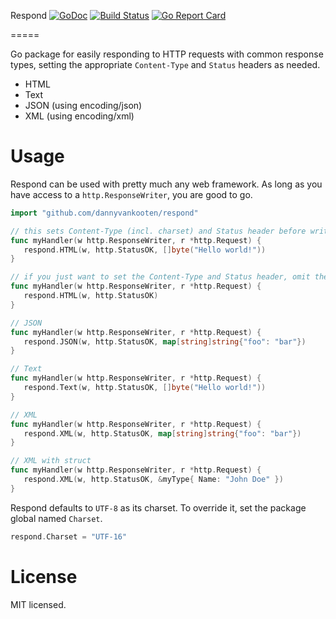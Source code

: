 Respond [![GoDoc](http://godoc.org/github.com/dannyvankooten/respond?status.svg)](http://godoc.org/github.com/dannyvankooten/respond)  [![Build Status](https://travis-ci.org/dannyvankooten/respond.svg)](https://travis-ci.org/dannyvankooten/respond) [![Go Report Card](https://goreportcard.com/badge/github.com/dannyvankooten/respond)](https://goreportcard.com/report/github.com/dannyvankooten/respond)

=====

Go package for easily responding to HTTP requests with common response types, setting the appropriate `Content-Type` and `Status` headers as needed.

- HTML 
- Text 
- JSON (using encoding/json)
- XML (using encoding/xml)

# Usage

Respond can be used with pretty much any web framework. As long as you have access to a `http.ResponseWriter`, you are good to go. 

```go
import "github.com/dannyvankooten/respond"
```

```go
// this sets Content-Type (incl. charset) and Status header before writing the respond.
func myHandler(w http.ResponseWriter, r *http.Request) {
   respond.HTML(w, http.StatusOK, []byte("Hello world!"))
}

// if you just want to set the Content-Type and Status header, omit the last parameter
func myHandler(w http.ResponseWriter, r *http.Request) {
   respond.HTML(w, http.StatusOK)
}

// JSON
func myHandler(w http.ResponseWriter, r *http.Request) {
   respond.JSON(w, http.StatusOK, map[string]string{"foo": "bar"})
}

// Text
func myHandler(w http.ResponseWriter, r *http.Request) {
   respond.Text(w, http.StatusOK, []byte("Hello world!"))
}

// XML
func myHandler(w http.ResponseWriter, r *http.Request) {
   respond.XML(w, http.StatusOK, map[string]string{"foo": "bar"})
}

// XML with struct
func myHandler(w http.ResponseWriter, r *http.Request) {
   respond.XML(w, http.StatusOK, &myType{ Name: "John Doe" })
}
```

Respond defaults to `UTF-8` as its charset. To override it, set the package global named `Charset`.

```go
respond.Charset = "UTF-16"
```

# License
MIT licensed.
